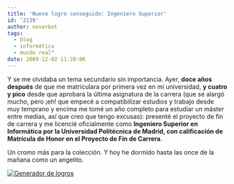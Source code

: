 ```yaml
---
title: 'Nuevo logro conseguido: Ingeniero Superior'
id: '2139'
author: neverbot
tags:
  - blog
  - informática
  - mundo real™
date: 2009-12-02 11:28:06
---
```


Y se me olvidaba un tema secundario sin importancia. Ayer, **doce años después** de que me matriculara por primera vez en mi universidad, **y cuatro y pico** desde que aprobara la última asignatura de la carrera (que se alargó mucho, pero ¡eh! que empecé a compatibilizar estudios y trabajo desde muy temprano y encima me tomé un año completo para estudiar un máster entre medias, así que creo que tengo excusas): presenté el proyecto de fin de carrera y me licencié oficialmente como **Ingeniero Superior en Informática por la Universidad Politécnica de Madrid, con calificación de Matrícula de Honor en el Proyecto de Fin de Carrera**.

Un cromo más para la colección. Y hoy he dormido hasta las once de la mañana como un angelito.

[![Generador de logros](http://www.logros360.com/logrodesbloqueado/estilo1/1000/Ingeniero+Superior.gif)](http://www.logros360.com/creador_logros/)